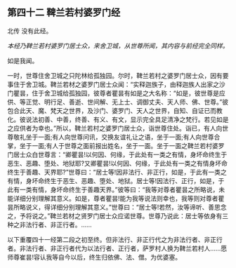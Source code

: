 ## 第四十二 鞞兰若村婆罗门经

北传 没有此经。

*本经乃鞞兰若村婆罗门居士众，来舍卫城，从世尊所闻，其内容与前经完全同样。*

如是我闻。

一时，世尊住舍卫城之只陀林给孤独园。尔时，鞞兰若村之婆罗门居士众，因有要事住于舍卫城。鞞兰若材之婆罗门居士众闻：“实释迦族子，由释迦族人出家之沙门瞿昙，住于舍卫城给孤独园，彼尊者瞿昙有如是之大名称：“如是，彼世尊是应供、等正觉、明行足、善逝、世间解、无上士、调御丈夫、天人师、佛、世尊。”彼包合此天、魔、梵天之世界，及沙门、婆罗门、天人之世界，自知、自证已而教化。彼说法初善、中善，终善、有义、有文，显示完全具足清净之梵行。若见如是之应供者为幸也。”所以，鞞兰若村之婆罗门居士众，诣世尊住处。诣已，有人向世尊敬礼坐于一面;有人向世尊问讯，交换友谊礼让之语，坐于一面;有人向世尊合掌，坐于一面;有人于世尊之面前报出姓名，坐于一面。坐于一面之鞞兰若村婆罗门居士众白世尊言：“卿瞿昙!以何因、何缘，于此处有一类之有情，身坏命终生于恶生、恶趣、堕处、地狱耶?又卿瞿昙!以何因、何缘，于此处有一类之有情身坏命终生于善趣、天界耶?”世尊曰：“居士等!因非法行、非正行，如是，于此有一类之有情，身坏命终生于恶生、恶趣、堕处、地狱。居士等!因法行、正行，如是，于此有一类有情，身坏命终生于善趣天界。”彼等曰：“我等对尊者瞿昙之所略说，未能详细分别理解其意义。如是，尊者瞿昙!能为我等说法则幸也，我等则对尊者瞿昙所略说义，得详细分别理解其意义。”世尊曰：“居士等!若然，汝等谛听、善思念之，予将说之。”鞞兰若材之贤罗门居士众应诺世尊。世尊乃说此：居士等依身有三种之非法行者、非正行者。……

以下重覆四十一经第二段之初至终。但非法行、非正行代之为非法行者、非正行者。非法行者、非正行者代为以法行者、正行者，萨罗村人换为鞞兰若村人……愿师尊崔昙!容认我等自今以后，终生归依佛、法、僧。为优婆塞。
